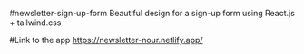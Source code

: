 #newsletter-sign-up-form
Beautiful design for a sign-up form 
using React.js + tailwind.css 

#Link to the app
https://newsletter-nour.netlify.app/

